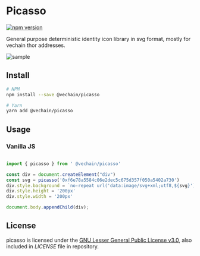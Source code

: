 # Picasso

[![npm version](https://badge.fury.io/js/%40vechain%2Fpicasso.svg)](https://badge.fury.io/js/%40vechain%2Fpicasso)

General purpose deterministic identity icon library in svg format, mostly for vechain thor addresses.

![sample](./sample.png)

## Install

``` bash
# NPM
npm install --save @vechain/picasso

# Yarn
yarn add @vechain/picasso
```

## Usage

### Vanilla JS

``` javascript

import { picasso } from ' @vechain/picasso'

const div = document.createElement("div")
const svg = picasso('0xf6e78a5584c06e2dec5c675d357f050a5402a730')
div.style.background = `no-repeat url('data:image/svg+xml;utf8,${svg}')`
div.style.height = '200px' 
div.style.width = '200px' 

document.body.appendChild(div);
```


## License

picasso is licensed under the [GNU Lesser General Public License v3.0](https://www.gnu.org/licenses/lgpl-3.0.html), also included in *LICENSE* file in repository.
